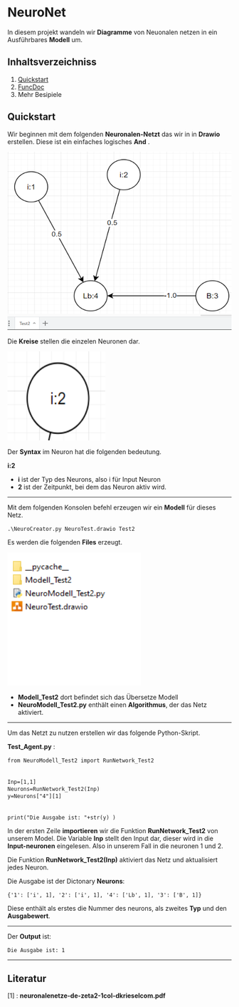 # NeuroNet

In diesem projekt wandeln wir **Diagramme** von Neuonalen netzen in 
ein Ausführbares **Modell** um.

## Inhaltsverzeichniss

1. [Quickstart](##Quickstart)
2. [FuncDoc](Doc/FuncDoc.md)
3. Mehr Besipiele


## Quickstart


Wir beginnen mit dem folgenden **Neuronalen-Netzt** das wir in
in **Drawio** erstellen. Diese ist ein einfaches logisches **And** .

<img src="Doc/Bilder/Quick_Network.PNG" alt="drawing" 
style="width:620px; height: 400px "/>

Die **Kreise** stellen die einzelen Neuronen dar. 

<img src="Doc/Bilder/Quick_neuron.PNG" alt="drawing" 
style="width:220px; height: 200px "/>

Der **Syntax** im Neuron hat die folgenden bedeutung. 

 **i:2**  

 * **i** ist der Typ des Neurons, also i für Input Neuron  
 * **2** ist der Zeitpunkt, bei dem das Neuron aktiv wird.


 **********
 Mit dem folgenden Konsolen befehl erzeugen wir ein **Modell** für dieses Netz.

    .\NeuroCreator.py NeuroTest.drawio Test2

Es werden die folgenden **Files** erzeugt.

<img src="Doc/Bilder/Quick_Files.PNG" alt="drawing" 
style="width:300px; height: 300px "/>


* **Modell_Test2** dort befindet sich das Übersetze Modell
* **NeuroModell_Test2.py** enthält einen **Algorithmus**, der das Netz 
aktiviert.


*********
Um das Netzt zu nutzen erstellen wir das folgende Python-Skript.

**Test_Agent.py**  :

    from NeuroModell_Test2 import RunNetwork_Test2


    Inp=[1,1]
    Neurons=RunNetwork_Test2(Inp)
    y=Neurons["4"][1]


    print("Die Ausgabe ist: "+str(y) )


In der ersten Zeile **importieren** wir die Funktion **RunNetwork_Test2**
von unserem Model. Die Variable **Inp** stellt den Input dar, dieser wird in die **Input-neuronen** eingelesen.  Also in unserem Fall in die neuronen
1 und 2. 

Die Funktion **RunNetwork_Test2(Inp)** aktiviert das Netz und aktualisiert jedes Neuron. 

Die Ausgabe ist der Dictonary **Neurons**:

    {'1': ['i', 1], '2': ['i', 1], '4': ['Lb', 1], '3': ['B', 1]}

Diese enthält als erstes die Nummer des neurons, als zweites **Typ** und den **Ausgabewert**.

*************

Der **Output** ist:

    Die Ausgabe ist: 1



****************

## Literatur


[1] :  **neuronalenetze-de-zeta2-1col-dkrieselcom.pdf**